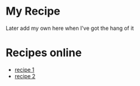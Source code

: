 # My Recipe
Later add my own here when I've got the hang of it

# Recipes online
- [recipe 1](https://www.recipetineats.com/banh-mi-vietnamese-sandwich/)
- [recipe 2](https://www.allrecipes.com/recipe/187342/banh-mi/)

